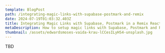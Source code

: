 ```yaml
---
template: BlogPost
path: /integrating-magic-links-with-supabase-postmark-and-remix
date: 2024-07-19T01:03:32.403Z
title: Integrating Magic Links with Supabase, Postmark in a Remix React app 
metaDescription: How to setup magic links with Supabase, Postmark and Remix 
thumbnail: /assets/edwardsmoses-vaida-krau-lCCesILyHS4-unsplash.jpg
---
```


<!--StartFragment-->

TBD

<!--EndFragment-->
